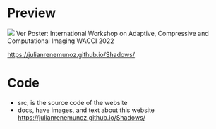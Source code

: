 # Preview
![](docs/screenshot.png)
Ver Poster: International Workshop on Adaptive, Compressive and Computational Imaging WACCI 2022

https://julianrenemunoz.github.io/Shadows/


# Code
- src, is the source code of the website
- docs, have images, and text about this website
https://julianrenemunoz.github.io/Shadows/
